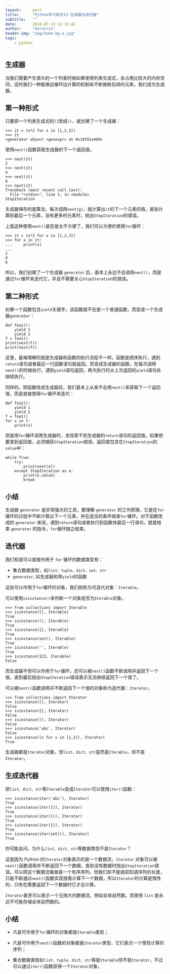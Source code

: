 ```yaml
---
layout:     post
title:      "Python学习笔记13-生成器与迭代器"
subtitle:   ""
date:       2018-07-13 11:15:42
author:     "maratrix"
header-img: "img/home-bg-o.jpg"
tags:
    - python
---
```


## 生成器

当我们需要产生很大的一个列表时候如果使用列表生成式，会占用比较大的内存空间，这时我们一种能够边循环边计算的机制来不断推断后续的元素，我们成为生成器。

## 第一种形式

只要把一个列表生成式的`[]`改成`()`，就创建了一个生成器：

```
>>> it = (x*2 for x in [1,2,3])
>>> it
<generator object <genexpr> at 0x10f81e468>
```

使用`next()`函数获取生成器的下一个返回值。

```
>>> next(it)
2
>>> next(it)
4
>>> next(it)
6
>>> next(it)
Traceback (most recent call last):
  File "<stdin>", line 1, in <module>
StopIteration
```

生成器保存的是算法，每次调用`next(g)`，就计算出`it`的下一个元素的值，直到计算到最后一个元素，没有更多的元素时，抛出`StopIteration`的错误。

上面这种使用`next()`是在是太不方便了，我们可以方便的使用`for`循环：

```
>>> it = (x*2 for x in [1,2,3])
>>> for x in it:
...     print(x)
...
2
4
6
```

所以，我们创建了一个生成器 `generator` 后，基本上永远不会调用`next()`，而是通过`for`循环来迭代它，并且不需要关心`StopIteratio`n的错误。

## 第二种形式

如果一个函数包含`yield`关键字，该函数就不在是一个普通函数，而变成一个生成器`generator`：

```
def foo1():
    yield 1
    yield 2
f = foo1()
print(next(f))
print(next(f))
```

这里，最难理解的就是生成器和函数的执行流程不一样。函数是顺序执行，遇到`return`语句或者最后一行函数语句就返回。而变成生成器的函数，在每次调用`next()`的时候执行，遇到`yield`语句返回，再次执行时从上次返回的`yield`语句处继续执行。

同样的，把函数改成生成器后，我们基本上从来不会用`next()`来获取下一个返回值，而是直接使用`for`循环来迭代：

```
def foo1():
    yield 1
    yield 2
f = foo1()
for x in f:
    print(x)
```

但是用`for`循环调用生成器时，发现拿不到生成器的`return`语句的返回值。如果想要拿到返回值，必须捕获`StopIteration`错误，返回值包含在`StopIteration`的`value`中：

```
while True:
    try:
        print(next(o))
    except StopIteration as e:
        print(e.value)
        break
```

## 小结

生成器 `generator` 是非常强大的工具，要理解 `generator` 的工作原理，它是在`for`循环的过程中不断计算出下一个元素，并在适当的条件结束`for`循环。对于函数改成的 `generator` 来说，遇到`return`语句或者执行到函数体最后一行语句，就是结束 `generator` 的指令，`for`循环随之结束。

## 迭代器

我们知道可以直接作用于 `for` 循环的数据类型有：

- 集合数据类型，如`list、tuple、dict、set、str`
- `generator`, 如生成器和带`yield`的函数

这些可以作用于`for`循环的对象，我们统称为可迭代对象：`Iterable`。

可以使用`isinstance()`来判断一个对象是否为`Iterable`对象。

```
>>> from collections import Iterable
>>> isinstance([], Iterable)
True
>>> isinstance((), Iterable)
True
>>> isinstance({}, Iterable)
True
>>> isinstance(set(), Iterable)
True
>>> isinstance('', Iterable)
True
>>> isinstance(123, Iterable)
False
```

而生成器不但可以作用于`for`循环，还可以被`next()`函数不断调用并返回下一个值，直到最后抛出`StopIteration`错误表示无法继续返回下一个值了。

可以被`next()`函数调用并不断返回下一个值的对象称为迭代器：`Iterator`。

```
>>> from collections import Iterator
>>> isinstance([], Iterator)
False
>>> isinstance({}, Iterator)
False
>>> isinstance((), Iterator)
False
>>> isinstance('abc', Iterator)
False
>>> isinstance((x for x in [1,2]), Iterator)
True
```

生成器都是`Iterator`对象，但`list、dict、str`虽然是`Iterable`，却不是`Iterator`。

## 生成迭代器

把`list、dict、str`等`Iterable`变成`Iterator`可以使用`iter()`函数：

```
>>> isinstance(iter('abc'), Iterator)
True
>>> isinstance(iter([]), Iterator)
True
>>> isinstance(iter(()), Iterator)
True
>>> isinstance(iter({}), Iterator)
True
>>> isinstance(iter(set()), Iterator)
True
```

你可能会问，为什么`list、dict、str`等数据类型不是`Iterator`？

这是因为 Python 的`Iterator`对象表示的是一个数据流，`Iterator` 对象可以被`next()`函数调用并不断返回下一个数据，直到没有数据时抛出`StopIteration`错误。可以把这个数据流看做是一个有序序列，但我们却不能提前知道序列的长度，只能不断通过`next()`函数实现按需计算下一个数据，所以`Iterator`的计算是惰性的，只有在需要返回下一个数据时它才会计算。

`Iterator`甚至可以表示一个无限大的数据流，例如全体自然数。而使用 `list` 是永远不可能存储全体自然数的。

## 小结

- 凡是可作用于`for`循环的对象都是`Iterable`类型；

- 凡是可作用于`next()`函数的对象都是`Iterator`类型，它们表示一个惰性计算的序列；

- 集合数据类型如`list、tuple、dict、str`等是`Iterable`但不是`Iterator`，不过可以通过`iter()`函数获得一个`Iterator`对象。

